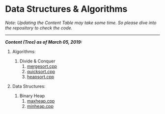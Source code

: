 # Data Structures & Algorithms

*Note: Updating the Content Table may take some time. So please dive into the repository to check the code.*

<hr/>

***Content (Tree) as of March 05, 2019:***
1. Algorithms:
   1. Divide & Conquer
      1. [mergesort.cpp](https://github.com/Ch-sriram/Coding-Practice/blob/master/Data%20Structures%20%26%20Algorithms/Algorithms/Divide%20%26%20Conquer/mergesort.cpp)
      2. [quicksort.cpp](https://github.com/Ch-sriram/Coding-Practice/blob/master/Data%20Structures%20%26%20Algorithms/Algorithms/Divide%20%26%20Conquer/quicksort.cpp)
      3. [heapsort.cpp](https://github.com/Ch-sriram/Coding-Practice/blob/master/Data%20Structures%20%26%20Algorithms/Algorithms/Divide%20%26%20Conquer/heapsort.cpp)

2. Data Structures:
   1. Binary Heap
      1. [maxheap.cpp](https://github.com/Ch-sriram/Coding-Practice/blob/master/Data%20Structures%20%26%20Algorithms/Data%20Structures/Binary%20Heap/maxheap.cpp)
      2. [minheap.cpp](https://github.com/Ch-sriram/Coding-Practice/blob/master/Data%20Structures%20%26%20Algorithms/Data%20Structures/Binary%20Heap/minheap.cpp)
